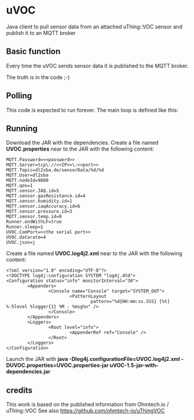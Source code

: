 # uVOC
Java client to pull sensor data from an attached uThing::VOC sensor and publish it to an MQTT broker

## Basic function
Every time the uVOC sends sensor data it is published to the MQTT broker.

The truth is in the code ;-)

## Polling
This code is expected to run forever. The main loop is defined like this:

## Running
Download the JAR with the dependencies.
Create a file named **UVOC.properties** near to the JAR with the following content:
```
MQTT.Password=<<password>>
MQTT.Server=tcp\://<<IP>>\:<<port>>
MQTT.Topic=dl2sba.de/sensorData/%d/%d
MQTT.User=dl2sba
MQTT.nodeId=9800
MQTT.qos=1
MQTT.sensor.IAQ.id=5
MQTT.sensor.gasResistance.id=4
MQTT.sensor.humidity.id=1
MQTT.sensor.iaqAccuracy.id=6
MQTT.sensor.pressure.id=3
MQTT.sensor.temp.id=0
Runner.endWithLF=true
Runner.sleep=1
UVOC.ComPort=<<the serial port>>
UVOC.datarate=4
UVOC.json=j
```
Create a file named **UVOC.log4j2.xml** near to the JAR with the following content:
```
<?xml version="1.0" encoding="UTF-8"?>
<!DOCTYPE log4j:configuration SYSTEM "log4j.dtd">
<Configuration status="info" monitorInterval="30">
        <Appenders>
                <Console name="Console" target="SYSTEM_OUT">
                        <PatternLayout
                                pattern="%d{HH:mm:ss.SSS} [%t] %-5level %logger{1} %M - %msg%n" />
                </Console>
        </Appenders>
        <Loggers>
                <Root level="info">
                        <AppenderRef ref="Console" />
                </Root>
        </Loggers>
</Configuration>
```


Launch the JAR with **java -Dlog4j.configurationFile=UVOC.log4j2.xml -DUVOC.properties=UVOC.properties-jar uVOC-1.5-jar-with-dependencies.jar**

## credits
This work is based on the published information from Ohmtech.io  / uThing::VOC
See also https://github.com/ohmtech-io/uThingVOC
